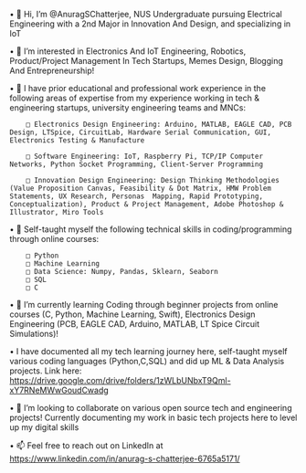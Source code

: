 • 👋 Hi, I’m @AnuragSChatterjee, NUS Undergraduate pursuing Electrical Engineering with a 2nd Major in Innovation And Design, and specializing in IoT

• 👀 I’m interested in Electronics And IoT Engineering, Robotics, Product/Project Management In Tech Startups, Memes Design, Blogging And Entrepreneurship!

• 💼 I have prior educational and professional work experience in the following areas of expertise from my experience working in tech & engineering startups, university engineering teams and MNCs:

        □ Electronics Design Engineering: Arduino, MATLAB, EAGLE CAD, PCB Design, LTSpice, CircuitLab, Hardware Serial Communication, GUI, Electronics Testing & Manufacture

        □ Software Engineering: IoT, Raspberry Pi, TCP/IP Computer Networks, Python Socket Programming, Client-Server Programming

        □ Innovation Design Engineering: Design Thinking Methodologies (Value Proposition Canvas, Feasibility & Dot Matrix, HMW Problem Statements, UX Research, Personas  Mapping, Rapid Prototyping, Conceptualization), Product & Project Management, Adobe Photoshop & Illustrator, Miro Tools


• 📖 Self-taught myself the following technical skills in coding/programming through online courses:

        □ Python
        □ Machine Learning
        □ Data Science: Numpy, Pandas, Sklearn, Seaborn
        □ SQL
        □ C

• 🌱 I’m currently learning Coding through beginner projects from online courses (C, Python, Machine Learning, Swift), Electronics Design Engineering (PCB, EAGLE CAD, Arduino, MATLAB, LT Spice Circuit Simulations)!

• I have documented all my tech learning journey here, self-taught myself various coding languages (Python,C,SQL) and did up ML & Data Analysis projects. Link here: https://drive.google.com/drive/folders/1zWLbUNbxT9Qml-xY7RNeMWwGoudCwadg

• 💞️ I’m looking to collaborate on various open source tech and engineering projects! Currently documenting my work in basic tech projects here to level up my digital skills

• 📫 Feel free to reach out on LinkedIn at https://www.linkedin.com/in/anurag-s-chatterjee-6765a5171/

<!---
AnuragSChatterjee/AnuragSChatterjee is a ✨ special ✨ repository because its `README.md` (this file) appears on your GitHub profile.
You can click the Preview link to take a look at your changes.
--->
